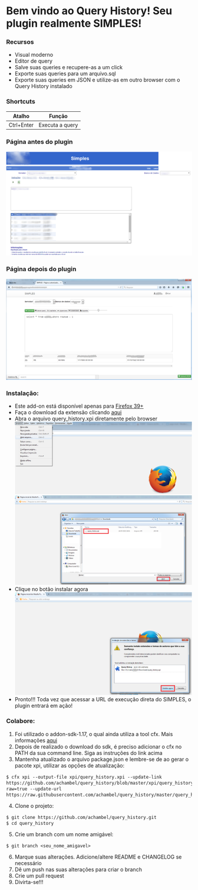 # Bem vindo ao Query History! Seu plugin realmente SIMPLES!

### Recursos

- Visual moderno
- Editor de query
- Salve suas queries e recupere-as a um click
- Exporte suas queries para um arquivo.sql
- Exporte suas queries em JSON  e utilize-as em outro browser com o Query History instalado

### Shortcuts
| Atalho     | Função          |
|------------|-----------------|
| Ctrl+Enter | Executa a query |

### Página antes do plugin
![](data/img/before.png?raw=true)

### Página depois do plugin
![](data/img/after.png?raw=true)

### Instalação:

- Este add-on está disponível apenas para [Firefox 39+](https://www.mozilla.org/pt-BR/firefox/new/)
- Faça o download da extensão clicando [aqui](https://github.com/achambel/query_history/blob/master/xpi/query_history.xpi?raw=true)
- Abra o arquivo query_history.xpi diretamente pelo browser
![](data/img/install-step-1.png?raw=true)
![](data/img/install-step-2.png?raw=true)
- Clique no botão instalar agora
![](data/img/install-step-3.png?raw=true)
- Pronto!!! Toda vez que acessar a URL de execução direta do SIMPLES, o plugin entrará em ação!

### Colabore:

1. Foi utilizado o addon-sdk-1.17, o qual ainda utiliza a tool cfx. Mais informações [aqui](https://developer.mozilla.org/en-US/Add-ons/SDK/Tutorials/Installation)
2. Depois de realizado o download do sdk, é preciso adicionar o cfx no PATH da sua command line. Siga as instruções do link acima
3. Mantenha atualizado o arquivo package.json e lembre-se de ao gerar o pacote xpi, utilizar as opções de atualização:
```
$ cfx xpi --output-file xpi/query_history.xpi --update-link https://github.com/achambel/query_history/blob/master/xpi/query_history.xpi?raw=true --update-url https://raw.githubusercontent.com/achambel/query_history/master/query_history.update.rdf
```
4. Clone o projeto:
```
$ git clone https://github.com/achambel/query_history.git
$ cd query_history
```
5. Crie um branch com um nome amigável:
```
$ git branch <seu_nome_amigavel>
```
6. Marque suas alterações. Adicione/altere README e CHANGELOG se necessário
7. Dê um push nas suas alterações para criar o branch
8. Crie um pull request
9. Divirta-se!!!